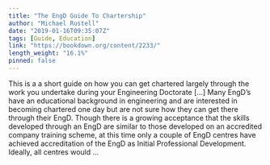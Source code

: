 ```yaml
---
title: "The EngD Guide To Chartership"
author: "Michael Rustell"
date: "2019-01-16T09:35:07Z"
tags: [Guide, Education]
link: "https://bookdown.org/content/2233/"
length_weight: "16.1%"
pinned: false
---
```


This is a a short guide on how you can get chartered largely through the work you undertake during your Engineering Doctorate [...] Many EngD’s have an educational background in engineering and are interested in becoming chartered one day but are not sure how they can get there through their EngD. Though there is a growing acceptance that the skills developed through an EngD are similar to those developed on an accredited company training scheme, at this time only a couple of EngD centres have achieved accreditation of the EngD as Initial Professional Development. Ideally, all centres would ...
